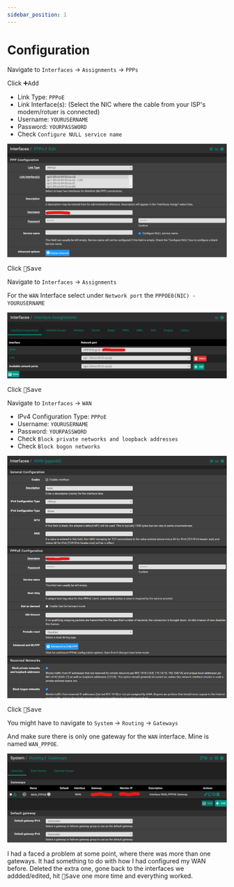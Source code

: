```yaml
---
sidebar_position: 1
---
```


# Configuration

Navigate to `Interfaces` -> `Assignments` -> `PPPs`

Click <kbd>➕Add</kbd>

- Link Type: `PPPoE`
- Link Interface(s): (Select the NIC where the cable from your ISP's modem/rotuer is connected)
- Username: `YOURUSERNAME`
- Password: `YOURPASSWORD`
- Check `Configure NULL service name`

![ppp](img/ppp.png)

Click <kbd>💾Save</kbd>

Navigate to `Interfaces` -> `Assignments`

For the `WAN` Interface select under `Network port`
the `PPPOE0(NIC) - YOURUSERNAME`

![assignments](img/assignments.png)

Click <kbd>💾Save</kbd>

Navigate to `Interfaces` -> `WAN`

- IPv4 Configuration Type: `PPPoE`
- Username: `YOURUSERNAME`
- Password: `YOURPASSWORD`
- Check `Block private networks and loopback addresses`
- Check `Block bogon networks`

![wan](img/wan.png)

Click <kbd>💾Save</kbd>

You might have to navigate to `System` -> `Routing` -> `Gateways`

And make sure there is only one gateway for the `WAN` interface. Mine is named `WAN_PPPOE`.

![gateways](img/gateways.png)

I had a faced a problem at some point, where there was more than one gateways.
It had something to do with how I had configured my WAN before.
Deleted the extra one, gone back to the interfaces we addded/edited,
hit <kbd>💾Save</kbd> one more time and everything worked.
